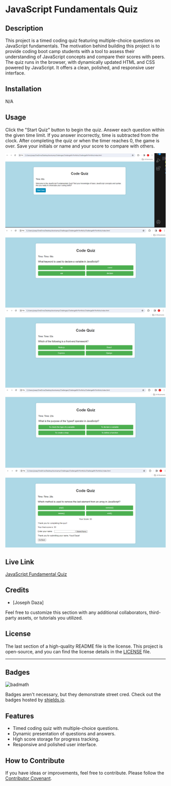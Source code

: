 # JavaScript Fundamentals Quiz

## Description

This project is a timed coding quiz featuring multiple-choice questions on JavaScript fundamentals. The motivation behind building this project is to provide coding boot camp students with a tool to assess their understanding of JavaScript concepts and compare their scores with peers. The quiz runs in the browser, with dynamically updated HTML and CSS powered by JavaScript. It offers a clean, polished, and responsive user interface.

## Installation

N/A

## Usage

Click the "Start Quiz" button to begin the quiz. Answer each question within the given time limit. If you answer incorrectly, time is subtracted from the clock. After completing the quiz or when the timer reaches 0, the game is over. Save your initials or name and your score to compare with others.

![alt text](assets/001.png)
![alt text](assets/002.png)
![alt text](assets/003.png)
![alt text](assets/004.png)
![alt text](assets/005.png)

## Live Link

[JavaScript Fundamental Quiz](https://yusufdaza.github.io/Challenge04-Portfolio/)

## Credits

- [Joseph Daza]

Feel free to customize this section with any additional collaborators, third-party assets, or tutorials you utilized.

## License

The last section of a high-quality README file is the license. This project is open-source, and you can find the license details in the [LICENSE](LICENSE) file.

---

## Badges

![badmath](https://img.shields.io/github/languages/top/lernantino/badmath)

Badges aren't necessary, but they demonstrate street cred. Check out the badges hosted by [shields.io](https://shields.io/).

## Features

- Timed coding quiz with multiple-choice questions.
- Dynamic presentation of questions and answers.
- High score storage for progress tracking.
- Responsive and polished user interface.

## How to Contribute

If you have ideas or improvements, feel free to contribute. Please follow the [Contributor Covenant](https://www.contributor-covenant.org/).




